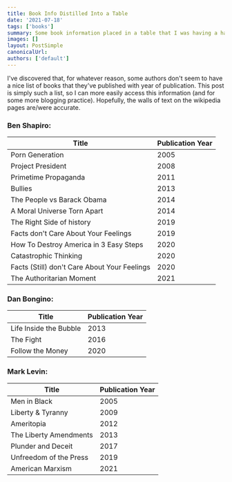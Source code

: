 ```yaml
---
title: Book Info Distilled Into a Table
date: '2021-07-18'
tags: ['books']
summary: Some book information placed in a table that I was having a hard time finding at one point
images: []
layout: PostSimple
canonicalUrl:
authors: ['default']
---
```


I've discovered that, for whatever reason, some authors don't seem to have a nice list of books that they've published
with year of publication. This post is simply such a list, so I can more easily access this information (and for some
more blogging practice). Hopefully, the walls of text on the wikipedia pages are/were accurate.

### Ben Shapiro:

| Title                                        | Publication Year |
| -------------------------------------------- | ---------------- |
| Porn Generation                              | 2005             |
| Project President                            | 2008             |
| Primetime Propaganda                         | 2011             |
| Bullies                                      | 2013             |
| The People vs Barack Obama                   | 2014             |
| A Moral Universe Torn Apart                  | 2014             |
| The Right Side of history                    | 2019             |
| Facts don't Care About Your Feelings         | 2019             |
| How To Destroy America in 3 Easy Steps       | 2020             |
| Catastrophic Thinking                        | 2020             |
| Facts (Still) don't Care About Your Feelings | 2020             |
| The Authoritarian Moment                     | 2021             |

### Dan Bongino:

| Title                  | Publication Year |
| ---------------------- | ---------------- |
| Life Inside the Bubble | 2013             |
| The Fight              | 2016             |
| Follow the Money       | 2020             |

### Mark Levin:

| Title                  | Publication Year |
| ---------------------- | ---------------- |
| Men in Black           | 2005             |
| Liberty & Tyranny      | 2009             |
| Ameritopia             | 2012             |
| The Liberty Amendments | 2013             |
| Plunder and Deceit     | 2017             |
| Unfreedom of the Press | 2019             |
| American Marxism       | 2021             |
